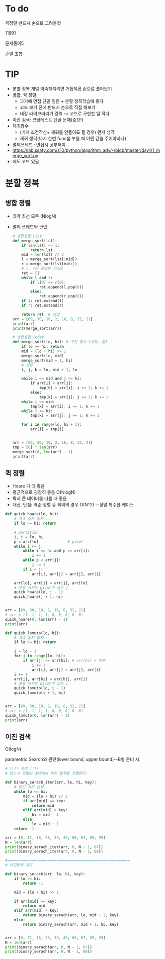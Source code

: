 # To do

퀵정렬 반드시 손으로 그려볼것

11891

문제풀이5

순열 조합

# TIP

* 분할 정복 개념 익숙해지려면 거듭제곱 손으로 풀어보기
* 병합, 퀵 정렬:
  -  과거에 면접 단골 질문 + 분할 정복학습에 좋다. 
  - 코드 보기 전에 반드시 손으로 직접 해보기
  - 내장 라이브러리가 강력 -> 코드로 구현할 일 적다
* 이진 검색: 코딩테스트 단골 문제(중요!)
* 재귀함수
  - (기저 조건작성+ 재귀를 안돌아도 될 경우) 먼저 생각
  - 재귀 생각(다시 한번 func을 부를 때 어떤 값을 주어야하나)
* 멀티쓰레드 : 면접시 공부해야
* https://lab.ssafy.com/s10/python/algorithm_adv/-/blob/master/day1/1_merge_sort.py 
* 에도 코드 있음

# 분할 정복

## 병합 정렬

* 최악 최선 모두 (NlogN)

* 멀티 쓰레드와 관련 

  ```python
  # 병합정렬_List
  def merge_sort(lst):
      if len(lst) <= 1:
          return lst
      mid = len(lst) // 2
      l = merge_sort(lst[:mid])
      r = merge_sort(lst[mid:])
      # l, r은 정렬된 리스트
      ret = []
      while l and r:
          if l[0] <= r[0]:
              ret.append(l.pop(0))
          else:
              ret.append(r.pop(0))
      if l: ret.extend(l)
      if r: ret.extend(r)
  
      return ret  # 병합
  arr = [69, 30, 10, 2, 16, 8, 32, 21]
  print(arr)
  print(merge_sort(arr))
  
  ```

  ```python
  # 병합정렬_index
  def merge_sort(lo, hi): # 구간 정보 (시작, 끝)
      if lo == hi: return
      mid = (lo + hi) >> 1
      merge_sort(lo, mid)
      merge_sort(mid + 1, hi)
      # 병합
      i, j, k = lo, mid + 1, lo
  
      while i <= mid and j <= hi:
          if arr[i] < arr[j]:
              tmp[k] = arr[i]; i += 1; k += 1
          else:
              tmp[k] = arr[j]; j += 1; k += 1
      while i <= mid:
          tmp[k] = arr[i]; i += 1; k += 1
      while j <= hi:
          tmp[k] = arr[j]; j += 1; k += 1
  
      for i in range(lo, hi + 1):
          arr[i] = tmp[i]
  
  
  arr = [69, 30, 10, 2, 16, 8, 32, 21]
  tmp = [0] * len(arr)
  merge_sort(0, len(arr) - 1)
  print(arr)
  
  ```

  

## 퀵 정렬

* Hoare 가 더 좋음
* 평균적으로 굉장히 좋음 O(NlogN)
* 특히 큰 데이터를 다룰 때 좋음
* 대신, 단점: 역순 정렬 등 최악의 경우 O(N^2)   --정말 특수한 케이스 

```python
def quick_hoare(lo, hi):
    # 계속 갈지 말지 ...
    if lo >= hi: return

    # partition
    i, j = lo, hi
    p = arr[lo]             # pivot
    while i <= j:
        while i <= hi and p >= arr[i]:
            i += 1
        while p < arr[j]:
            j -= 1
        if i < j:
            arr[i], arr[j] = arr[j], arr[i]

    arr[lo], arr[j] = arr[j], arr[lo]
    # 분할 위치는 pivot이 있는 j
    quick_hoare(lo, j - 1)
    quick_hoare(j + 1, hi)


arr = [69, 30, 10, 2, 16, 8, 32, 21]
# arr = [1, 1, 1, 1, 0, 0, 0, 0, 0]
quick_hoare(0, len(arr) - 1)
print(arr)

```

```python
def quick_lomuto(lo, hi):
    # 계속 갈지 말지 ...
    if lo >= hi: return

    i = lo - 1
    for j in range(lo, hi):
        if arr[j] <= arr[hi]: # arr[hi] = 피봇
            i += 1
            arr[i], arr[j] = arr[j], arr[i]
    i += 1
    arr[i], arr[hi] = arr[hi], arr[i]
    # 분할 위치는 pivot이 있는 i
    quick_lomuto(lo, i - 1)
    quick_lomuto(i + 1, hi)


arr = [69, 30, 10, 2, 16, 8, 32, 21]
# arr = [1, 1, 1, 1, 0, 0, 0, 0, 0]
quick_lomuto(0, len(arr) - 1)
print(arr)

```



## 이진 검색

O(logN)

parametric Search와 관련(lower bound, upper bound)--B형 준비 시.

```python
# !!!! 주의 !!!!
# 반드시 정렬된 상태에서 이진 탐색을 진행한다.

def binary_serach_iter(arr, lo, hi, key):
    # 중간 위치 선택
    while lo <= hi:
        mid = (lo + hi) // 2
        if arr[mid] == key:
            return mid
        elif arr[mid] > key:
            hi = mid - 1
        else:
            lo = mid + 1
    return -1

arr = [8, 11, 16, 28, 39, 49, 60, 67, 85, 89]
N = len(arr)
print(binary_serach_iter(arr, 0, N - 1, 67))
print(binary_serach_iter(arr, 0, N - 1, 68))

#=======================================================
# 이진탐색 재귀

def binary_serach(arr, lo, hi, key):
    if lo >= hi:
        return -1

    mid = (lo + hi) >> 1

    if arr[mid] == key:
        return mid
    elif arr[mid] > key:
        return binary_serach(arr, lo, mid - 1, key)
    else:
        return binary_serach(arr, mid + 1, hi, key)


arr = [8, 11, 16, 28, 39, 49, 60, 67, 85, 89]
N = len(arr)
print(binary_serach(arr, 0, N - 1, 67))
print(binary_serach(arr, 0, N - 1, 68))

```

